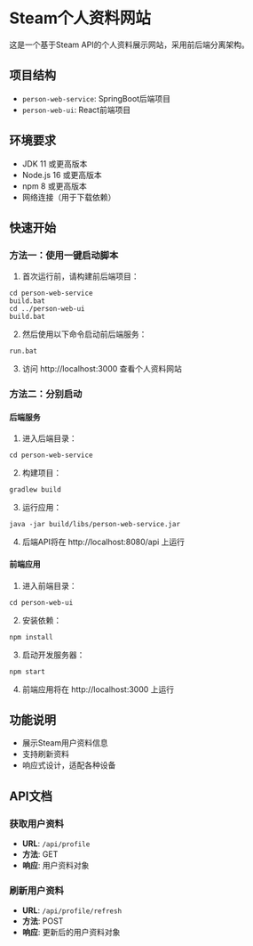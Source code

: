 # Steam个人资料网站

这是一个基于Steam API的个人资料展示网站，采用前后端分离架构。

## 项目结构

- `person-web-service`: SpringBoot后端项目
- `person-web-ui`: React前端项目

## 环境要求

- JDK 11 或更高版本
- Node.js 16 或更高版本
- npm 8 或更高版本
- 网络连接（用于下载依赖）

## 快速开始

### 方法一：使用一键启动脚本

1. 首次运行前，请构建前后端项目：

```
cd person-web-service
build.bat
cd ../person-web-ui
build.bat
```

2. 然后使用以下命令启动前后端服务：

```
run.bat
```

3. 访问 http://localhost:3000 查看个人资料网站

### 方法二：分别启动

#### 后端服务

1. 进入后端目录：

```
cd person-web-service
```

2. 构建项目：

```
gradlew build
```

3. 运行应用：

```
java -jar build/libs/person-web-service.jar
```

4. 后端API将在 http://localhost:8080/api 上运行

#### 前端应用

1. 进入前端目录：

```
cd person-web-ui
```

2. 安装依赖：

```
npm install
```

3. 启动开发服务器：

```
npm start
```

4. 前端应用将在 http://localhost:3000 上运行

## 功能说明

- 展示Steam用户资料信息
- 支持刷新资料
- 响应式设计，适配各种设备

## API文档

### 获取用户资料

- **URL**: `/api/profile`
- **方法**: GET
- **响应**: 用户资料对象

### 刷新用户资料

- **URL**: `/api/profile/refresh`
- **方法**: POST
- **响应**: 更新后的用户资料对象 